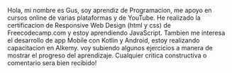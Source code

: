 Hola, mi nombre es Gus, soy aprendiz de Programacion, me apoyo en cursos online de varias plataformas y de YouTube.
He realizado la certificacion de Responsive Web Design (html y css) de Freecodecamp.com y estoy aprendiendo JavaScript.
Tambien me interesa el desarrollo de app Mobile con Kotlin y Android, estoy realizando capacitacion en Alkemy.
voy subiendo algunos ejercicios a manera de mostrar el progreso del aprendizaje.
Cualquier critica constructiva o comentario sera bien recibido!
